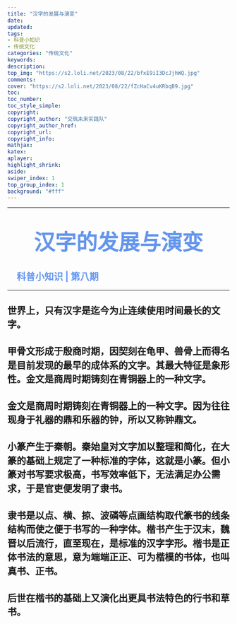```yaml
---
title: "汉字的发展与演变"
date:
updated:
tags:
- 科普小知识
- 传统文化
categories: "传统文化"
keywords:
description:
top_img: "https://s2.loli.net/2023/08/22/bfxE9iI3DcJjhWQ.jpg"
comments:
cover: "https://s2.loli.net/2023/08/22/fZcHaCv4uKRbqB9.jpg" 
toc:
toc_number:
toc_style_simple:
copyright:
copyright_author: "交筑未来实践队"
copyright_author_href:
copyright_url:
copyright_info:
mathjax:
katex:
aplayer:
highlight_shrink:
aside:
swiper_index: 1
top_group_index: 1
background: "#fff"
---
```

<hr witd=20% size=5 noshade="noshade" color="#6495ED" />

# <center><font face="华文中宋" color="#6495ED" size=15>**汉字的发展与演变**</font></center>
## <font color="#6495ED" >&emsp;科普小知识 | 第八期</font>

<hr witd=20% size=5 noshade="noshade" color="#6495ED" />

## <p style="line-height:1.5;">世界上，只有汉字是迄今为止连续使用时间最长的文字。</p>
## <p style="line-height:1.5;"><b>甲骨文</b>形成于殷商时期，因契刻在龟甲、兽骨上而得名是目前发现的最早的成体系的文字。其最大特征是象形性。金文是商周时期铸刻在青铜器上的一种文字。<p>
## <p style="line-height:1.5;"><b>金文</b>是商周时期铸刻在青铜器上的一种文字。因为往往现身于礼器的鼎和乐器的钟，所以又称钟鼎文。<p>
## <p style="line-height:1.5;"><b>小篆</b>产生于秦朝。秦始皇对文字加以整理和简化，在大篆的基础上规定了一种标准的字体，这就是小篆。但小篆对书写要求极高，书写效率低下，无法满足办公需求，于是官吏便发明了隶书。</p>
## <p style="line-height:1.5;"><b>隶书</b>是以点、横、掠、波磷等点画结构取代篆书的线条结构而使之便于书写的一种字体。楷书产生于汉末，魏晋以后流行，直至现在，是标准的汉字字形。楷书是正体书法的意思，意为端端正正、可为楷模的书体，也叫真书、正书。</p>
## <p style="line-height:1.5;">后世在楷书的基础上又演化出更具书法特色的<b>行书</b>和<b>草书</b>。</p>